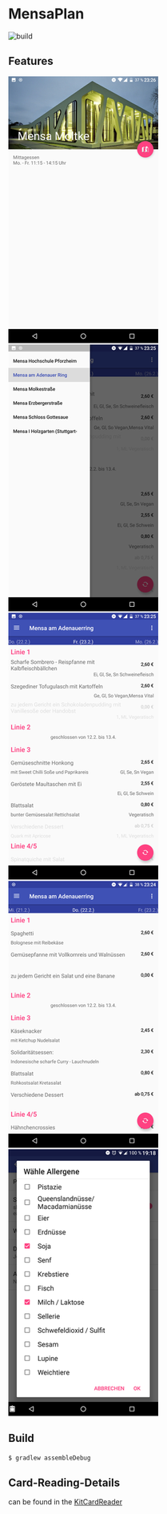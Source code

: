 MensaPlan
=========

![build](https://circleci.com/gh/csicar/MensaPlan.svg?style=shield&circle-token=0ef461774a7b8c3f831e1e25874f4d5d7c657798r)

Features
--------


![canteen_details](screenshots/canteen_details.small.png)
![canteen_selection](screenshots/canteen_selection.small.png)
![day_greyed_out](screenshots/day_greyed_out.small.png)
![day_overview](screenshots/day_overview.small.png)
![settings_additives](screenshots/settings_additives.small.png)

Build
-----

```bash
$ gradlew assembleDebug
```

Card-Reading-Details
--------------------

can be found in the [KitCardReader](https://github.com/pkern/kitcard-reader)
